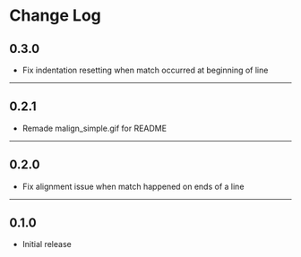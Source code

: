 # Change Log

## 0.3.0

- Fix indentation resetting when match occurred at beginning of line

---

## 0.2.1

- Remade malign_simple.gif for README

---

## 0.2.0

- Fix alignment issue when match happened on ends of a line

---

## 0.1.0

- Initial release